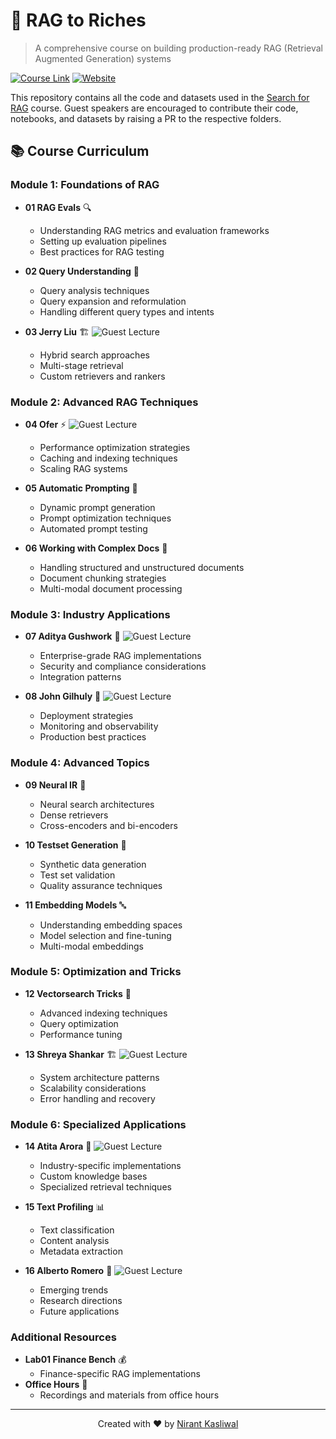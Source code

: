 # 🚀 RAG to Riches

> A comprehensive course on building production-ready RAG (Retrieval Augmented Generation) systems

[![Course Link](https://img.shields.io/badge/Course-Maven-blue)](https://maven.com/nirantk/rag-to-riches)
[![Website](https://img.shields.io/badge/Website-nirantk.com-green)](https://nirantk.com)

This repository contains all the code and datasets used in the [Search for RAG](https://maven.com/nirantk/rag-to-riches) course. Guest speakers are encouraged to contribute their code, notebooks, and datasets by raising a PR to the respective folders.

## 📚 Course Curriculum

### Module 1: Foundations of RAG
- **01 RAG Evals** 🔍
  - Understanding RAG metrics and evaluation frameworks
  - Setting up evaluation pipelines
  - Best practices for RAG testing

- **02 Query Understanding** 💭
  - Query analysis techniques
  - Query expansion and reformulation
  - Handling different query types and intents

- **03 Jerry Liu** 🏗️ ![Guest Lecture](https://img.shields.io/badge/Guest-Lecture-purple)
  - Hybrid search approaches
  - Multi-stage retrieval
  - Custom retrievers and rankers

### Module 2: Advanced RAG Techniques
- **04 Ofer** ⚡ ![Guest Lecture](https://img.shields.io/badge/Guest-Lecture-purple)
  - Performance optimization strategies
  - Caching and indexing techniques
  - Scaling RAG systems

- **05 Automatic Prompting** 🤖
  - Dynamic prompt generation
  - Prompt optimization techniques
  - Automated prompt testing

- **06 Working with Complex Docs** 📄
  - Handling structured and unstructured documents
  - Document chunking strategies
  - Multi-modal document processing

### Module 3: Industry Applications
- **07 Aditya Gushwork** 🏢 ![Guest Lecture](https://img.shields.io/badge/Guest-Lecture-purple)
  - Enterprise-grade RAG implementations
  - Security and compliance considerations
  - Integration patterns

- **08 John Gilhuly** 🚀 ![Guest Lecture](https://img.shields.io/badge/Guest-Lecture-purple)
  - Deployment strategies
  - Monitoring and observability
  - Production best practices

### Module 4: Advanced Topics
- **09 Neural IR** 🧠
  - Neural search architectures
  - Dense retrievers
  - Cross-encoders and bi-encoders

- **10 Testset Generation** 🧪
  - Synthetic data generation
  - Test set validation
  - Quality assurance techniques

- **11 Embedding Models** 🔤
  - Understanding embedding spaces
  - Model selection and fine-tuning
  - Multi-modal embeddings

### Module 5: Optimization and Tricks
- **12 Vectorsearch Tricks** 🎯
  - Advanced indexing techniques
  - Query optimization
  - Performance tuning

- **13 Shreya Shankar** 🏗️ ![Guest Lecture](https://img.shields.io/badge/Guest-Lecture-purple)
  - System architecture patterns
  - Scalability considerations
  - Error handling and recovery

### Module 6: Specialized Applications
- **14 Atita Arora** 🎯 ![Guest Lecture](https://img.shields.io/badge/Guest-Lecture-purple)
  - Industry-specific implementations
  - Custom knowledge bases
  - Specialized retrieval techniques

- **15 Text Profiling** 📊
  - Text classification
  - Content analysis
  - Metadata extraction

- **16 Alberto Romero** 🔮 ![Guest Lecture](https://img.shields.io/badge/Guest-Lecture-purple)
  - Emerging trends
  - Research directions
  - Future applications

### Additional Resources
- **Lab01 Finance Bench** 💰
  - Finance-specific RAG implementations
- **Office Hours** 🎥
  - Recordings and materials from office hours

---

<div align="center">
  <p>Created with ❤️ by <a href="https://nirantk.com">Nirant Kasliwal</a></p>
</div>